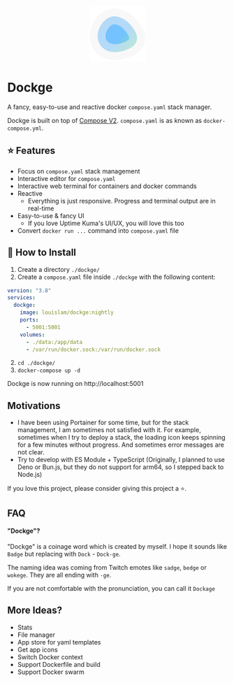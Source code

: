 <div align="center" width="100%">
    <img src="./frontend/public/icon.svg" width="128" alt="" />
</div>

# Dockge

A fancy, easy-to-use and reactive docker `compose.yaml` stack manager.

Dockge is built on top of [Compose V2](https://docs.docker.com/compose/migrate/). `compose.yaml`  is as known as `docker-compose.yml`.

## ⭐ Features

- Focus on `compose.yaml` stack management
- Interactive editor for `compose.yaml`
- Interactive web terminal for containers and docker commands
- Reactive
   - Everything is just responsive. Progress and terminal output are in real-time
- Easy-to-use & fancy UI
   - If you love Uptime Kuma's UI/UX, you will love this too
- Convert `docker run ...` command into `compose.yaml` file

## 🔧 How to Install

1. Create a directory `./dockge/`
1. Create a `compose.yaml` file inside `./dockge` with the following content:

```yaml
version: "3.8"
services:
  dockge:
    image: louislam/dockge:nightly
    ports:
      - 5001:5001
    volumes:
      - ./data:/app/data
      - /var/run/docker.sock:/var/run/docker.sock
```

2. `cd ./dockge/`
3. `docker-compose up -d`

Dockge is now running on http://localhost:5001

## Motivations

- I have been using Portainer for some time, but for the stack management, I am sometimes not satisfied with it. For example, sometimes when I try to deploy a stack, the loading icon keeps spinning for a few minutes without progress. And sometimes error messages are not clear.
- Try to develop with ES Module + TypeScript (Originally, I planned to use Deno or Bun.js, but they do not support for arm64, so I stepped back to Node.js)

If you love this project, please consider giving this project a ⭐.


## FAQ

#### "Dockge"?

"Dockge" is a coinage word which is created by myself. I hope it sounds like `Badge` but replacing with `Dock` - `Dock-ge`.

The naming idea was coming from Twitch emotes like `sadge`, `bedge` or `wokege`. They are all ending with `-ge`.

If you are not comfortable with the pronunciation, you can call it `Dockage`

## More Ideas?

- Stats
- File manager
- App store for yaml templates
- Get app icons
- Switch Docker context
- Support Dockerfile and build
- Support Docker swarm


